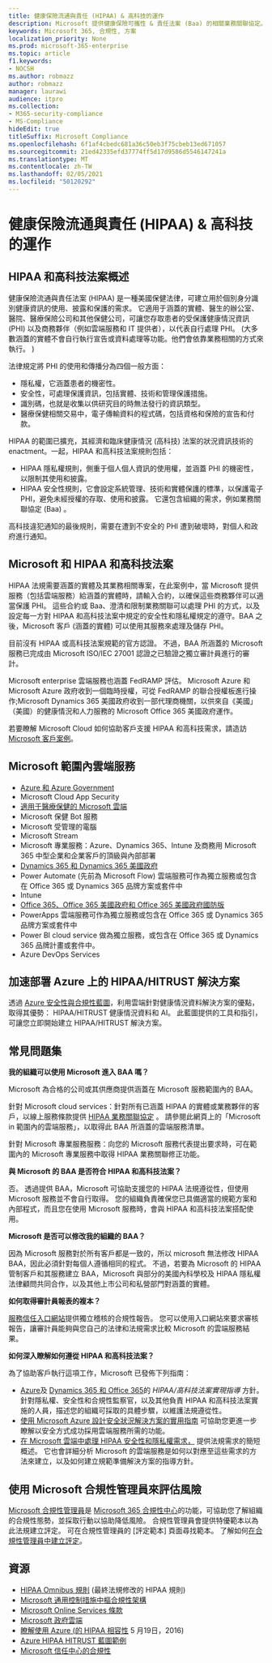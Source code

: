 ```yaml
---
title: 健康保險流通與責任 (HIPAA) & 高科技的運作
description: Microsoft 提供健康保險可攜性 & 責任法案 (Baa) 的相關業務關聯協定。
keywords: Microsoft 365, 合規性, 方案
localization_priority: None
ms.prod: microsoft-365-enterprise
ms.topic: article
f1.keywords:
- NOCSH
ms.author: robmazz
author: robmazz
manager: laurawi
audience: itpro
ms.collection:
- M365-security-compliance
- MS-Compliance
hideEdit: true
titleSuffix: Microsoft Compliance
ms.openlocfilehash: 6f1af4cbedc681a36c50eb3f75cbeb13ed671057
ms.sourcegitcommit: 21ed42335efd37774ff5d17d9586d5546147241a
ms.translationtype: MT
ms.contentlocale: zh-TW
ms.lasthandoff: 02/05/2021
ms.locfileid: "50120292"
---
```

# <a name="health-insurance-portability-and-accountability-hipaa--hitech-acts"></a>健康保險流通與責任 (HIPAA) & 高科技的運作

## <a name="hipaa-and-the-hitech-act-overview"></a>HIPAA 和高科技法案概述

健康保險流通與責任法案 (HIPAA) 是一種美國保健法律，可建立用於個別身分識別健康資訊的使用、披露和保護的需求。 它適用于涵蓋的實體、醫生的辦公室、醫院、醫療保險公司和其他保健公司，可讓您存取患者的受保護健康情況資訊 (PHI) 以及商務夥伴（例如雲端服務和 IT 提供者），以代表自行處理 PHI。  (大多數涵蓋的實體不會自行執行宣告或資料處理等功能。他們會依靠業務相關的方式來執行。 ) 

法律規定將 PHI 的使用和傳播分為四個一般方面：

- 隱私權，它涵蓋患者的機密性。
- 安全性，可處理保護資訊，包括實體、技術和管理保護措施。
- 識別碼，也就是收集以供研究目的時無法發行的資訊類型。
- 醫療保健相關交易中，電子傳輸資料的程式碼，包括資格和保險的宣告和付款。

HIPAA 的範圍已擴充，其經濟和臨床健康情況 (高科技) 法案的狀況資訊技術的 enactment。一起，HIPAA 和高科技法案規則包括：

- HIPAA 隱私權規則，側重于個人個人資訊的使用權，並涵蓋 PHI 的機密性，以限制其使用和披露。
- HIPAA 安全性規則，它會設定系統管理、技術和實體保護的標準，以保護電子 PHI，避免未經授權的存取、使用和披露。 它還包含組織的需求，例如業務關聯協定 (Baa) 。

高科技違犯通知的最後規則，需要在遭到不安全的 PHI 遭到破壞時，對個人和政府進行通知。

## <a name="microsoft-and-hipaa-and-the-hitech-act"></a>Microsoft 和 HIPAA 和高科技法案

HIPAA 法規需要涵蓋的實體及其業務相關專案，在此案例中，當 Microsoft 提供服務（包括雲端服務）給涵蓋的實體時，請輸入合約，以確保這些商務夥伴可以適當保護 PHI。 這些合約或 Baa、澄清和限制業務關聯可以處理 PHI 的方式，以及設定每一方對 HIPAA 和高科技法案中規定的安全性和隱私權規定的遵守。BAA 之後，Microsoft 客戶 (涵蓋的實體) 可以使用其服務來處理及儲存 PHI。

目前沒有 HIPAA 或高科技法案規範的官方認證。 不過，BAA 所涵蓋的 Microsoft 服務已完成由 Microsoft ISO/IEC 27001 認證之已驗證之獨立審計員進行的審計。

Microsoft enterprise 雲端服務也涵蓋 FedRAMP 評估。 Microsoft Azure 和 Microsoft Azure 政府收到一個臨時授權，可從 FedRAMP 的聯合授權板進行操作;Microsoft Dynamics 365 美國政府收到一部代理商機關，以供來自《美國」（美國）的健康情況和人力服務的 Microsoft Office 365 美國政府運作。

若要瞭解 Microsoft Cloud 如何協助客戶支援 HIPAA 和高科技需求，請造訪 [Microsoft 客戶案例](https://customers.microsoft.com)。

## <a name="microsoft-in-scope-cloud-services"></a>Microsoft 範圍內雲端服務

- [Azure 和 Azure Government](https://aka.ms/AzureCompliance)
- Microsoft Cloud App Security
- [適用于醫療保健的 Microsoft 雲端](https://aka.ms/MicrosoftCloudforHealthcareCompliance)
- Microsoft 保健 Bot 服務
- Microsoft 受管理的電腦
- Microsoft Stream
- Microsoft 專業服務：Azure、Dynamics 365、Intune 及商務用 Microsoft 365 中型企業和企業客戶的頂級與內部部署
- [Dynamics 365 和 Dynamics 365 美國政府](https://aka.ms/d365-compliance-list)
- Power Automate (先前為 Microsoft Flow) 雲端服務可作為獨立服務或包含在 Office 365 或 Dynamics 365 品牌方案或套件中
- Intune
- [Office 365、Office 365 美國政府和 Office 365 美國政府國防版](https://go.microsoft.com/fwlink/p/?LinkID=2077751)
- PowerApps 雲端服務可作為獨立服務或包含在 Office 365 或 Dynamics 365 品牌方案或套件中
- Power BI cloud service 做為獨立服務，或包含在 Office 365 或 Dynamics 365 品牌計畫或套件中。
- Azure DevOps Services

## <a name="accelerate-your-deployment-of-hipaahitrust-solutions-on-azure"></a>加速部署 Azure 上的 HIPAA/HITRUST 解決方案

透過 [Azure 安全性與合規性藍圖](/azure/governance/blueprints/samples/hipaa-hitrust-9-2)，利用雲端針對健康情況資料解決方案的優點，取得其優勢： HIPAA/HITRUST 健康情況資料和 AI。 此藍圖提供的工具和指引，可讓您立即開始建立 HIPAA/HITRUST 解決方案。

## <a name="frequently-asked-questions"></a>常見問題集

**我的組織可以使用 Microsoft 進入 BAA 嗎？**

Microsoft 為合格的公司或其供應商提供涵蓋在 Microsoft 服務範圍內的 BAA。

針對 Microsoft cloud services：針對所有已涵蓋 HIPAA 的實體或業務夥伴的客戶，以線上服務條款提供 [HIPAA 業務關聯協定](https://aka.ms/BAA) 。 請參閱此網頁上的「Microsoft in 範圍內的雲端服務」，以取得此 BAA 所涵蓋的雲端服務清單。

針對 Microsoft 專業服務服務：向您的 Microsoft 服務代表提出要求時，可在範圍內的 Microsoft 專業服務中取得 HIPAA 業務關聯修正功能。

**與 Microsoft 的 BAA 是否符合 HIPAA 和高科技法案？**

否。 透過提供 BAA，Microsoft 可協助支援您的 HIPAA 法規遵從性，但使用 Microsoft 服務並不會自行取得。 您的組織負責確保您已具備適當的規範方案和內部程式，而且您在使用 Microsoft 服務時，會與 HIPAA 和高科技法案搭配使用。

**Microsoft 是否可以修改我的組織的 BAA？**

因為 Microsoft 服務對於所有客戶都是一致的，所以 microsoft 無法修改 HIPAA BAA，因此必須針對每個人遵循相同的程式。 不過，若要為 Microsoft 的 HIPAA 管制客戶和其服務建立 BAA，Microsoft 與部分的美國內科學校及 HIPAA 隱私權法律顧問共同合作，以及其他上市公司和私營部門對涵蓋的實體。

**如何取得審計員報表的複本？**

[服務信任入口網站](https://www.microsoft.com/trustcenter/STP/default.aspx)提供獨立稽核的合規性報告。 您可以使用入口網站來要求審核報告，讓審計員能夠與您自己的法律和法規需求比較 Microsoft 的雲端服務結果。

**如何深入瞭解如何遵從 HIPAA 和高科技法案？**

為了協助客戶執行這項工作，Microsoft 已發佈下列指南：

- [Azure](/azure/governance/blueprints/samples/hipaa-hitrust/)及 [Dynamics 365 和 Office 365](https://go.microsoft.com/fwlink/?LinkID=257510)的 *HIPAA/高科技法案實現指導* 方針。 針對隱私權、安全性和合規性監察官，以及其他負責 HIPAA 和高科技法案實施的人員，描述您的組織可採取的具體步驟，以維護法規遵從性。
- [使用 Microsoft Azure 設計安全狀況解決方案的實用指南](https://aka.ms/azureindustrysecurity) 可協助您更進一步瞭解以安全方式成功採用雲端服務所需的功能。
- [在 Microsoft 雲端中處理 HIPAA 安全性和隱私權需求，](https://smb.blob.core.windows.net/smbproduction/Content/Microsoft_Cloud_Healthcare_HIPAA_Security_Privacy.pdf) 提供法規需求的簡短概述。 它也會詳細分析 Microsoft 的雲端服務是如何以對應至這些需求的方法來建立，以及如何建立規範準備解決方案的指導方針。

## <a name="use-microsoft-compliance-manager-to-assess-your-risk"></a>使用 Microsoft 合規性管理員來評估風險

[Microsoft 合規性管理員](/microsoft-365/compliance/compliance-manager)是 [Microsoft 365 合規性中心](/microsoft-365/compliance/microsoft-365-compliance-center)的功能，可協助您了解組織的合規性態勢，並採取行動以協助降低風險。 合規性管理員會提供特優範本以為此法規建立評定。 可在合規性管理員的 [評定範本] 頁面尋找範本。 了解如何[在合規性管理員中建立評定](/microsoft-365/compliance/compliance-manager-assessments)。

## <a name="resources"></a>資源

- [HIPAA Omnibus 規則](https://aka.ms/HIPAA-omnibus) (最終法規修改的 HIPAA 規則) 
- [Microsoft 通用控制措施中樞合規性架構](https://www.microsoft.com/trustcenter/common-controls-hub)
- [Microsoft Online Services 條款](https://aka.ms/Online-Services-Terms)
- [Microsoft 政府雲端](https://go.microsoft.com/fwlink/p/?linkid=2087246)
- [瞭解使用 Azure (的 HIPAA 相容性](https://www.youtube.com/embed/6ptdye1LZ5k?autoplay=0) 5 月19日，2016) 
- [Azure HIPAA HITRUST 藍圖範例](/azure/governance/blueprints/samples/hipaa-hitrust/)
- [Microsoft 信任中心的合規性](https://www.microsoft.com/trust-center/compliance/compliance-overview)
